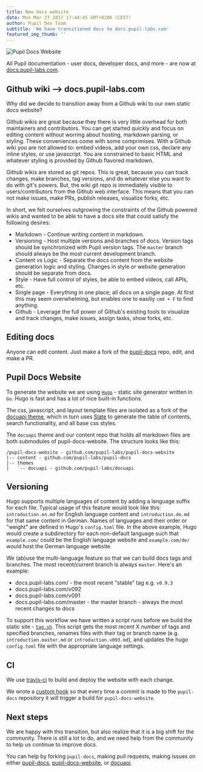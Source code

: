```yaml
--- 
title: New docs website 
date: Mon Mar 27 2017 17:44:45 GMT+0200 (CEST) 
author: Pupil Dev Team 
subtitle: 'We have transitioned docs to docs.pupil-labs.com' 
featured_img_thumb: '' 
---
```


<img src="../../../../media/images/blog/pupil-docs-web.png" class='Feature-image u-padBottom--2' alt="Pupil Docs Website">

All Pupil documentation - user docs, developer docs, and more - are now at [docs.pupil-labs.com](https://docs.pupil-labs.com "Pupil docs"). 

## Github wiki --> docs.pupil-labs.com

Why did we decide to transition away from a Github wiki to our own static docs website?  

Github wikis are great because they there is very little overhead for both maintainers and contributors. You can get started quickly and focus on editing content without worring about hosting, markdown parsing, or styling. These conveniences come with some comprimises. With a Github wiki you are not allowed to: embed videos, add your own css, declare any inline styles, or use javascript. You are constrained to basic HTML and whatever styling is provided by Github flavored markdown.  

Github wikis are stored as git repos. This is great, because you can track changes, make branches, tag versions, and do whatever else you want to do with git's powers. But, the wiki git repo is immediately visible to users/contributors from the Github web interface. This means that you can not make issues, make PRs, publish releases, visualize forks, etc. 

In short, we felt ourselves outgrowing the constraints of the Github powered wikis and wanted to be able to have a docs site that could satisfy the following desires:

- Markdown - Continue writing content in markdown.
- Versioning - Host multiple versions and branches of docs. Version tags should be synchronized with Pupil version tags. The `master` branch should always be the most current development branch.
- Content vs Logic - Separate the docs content from the website generation logic and styling. Changes in style or website generation should be separate from docs. 
- Style - Have full control of styles, be able to embed videos, call APIs, etc. 
- Single page - Everything in one place; all docs on a single page. At first this may seem overwhelming, but enables one to easiliy `cmd + F` to find anything. 
- Github - Leverage the full power of Github's existing tools to visualize and track changes, make issues, assign tasks, show forks, etc.

## Editing docs

Anyone can edit content. Just make a fork of the [pupil-docs](https://github.com/pupil-labs/pupil-docs "pupil-docs repo") repo, edit, and make a PR. 

## Pupil Docs Website

To generate the website we are using [`Hugo`](https://gohugo.io/ "Hugo - Static site generator") - static site generator written in `Go`. Hugo is fast and has a lot of nice built-in functions.

The css, javascript, and layout template files are isolated as a fork of the [docuapi theme](https://github.com/pupil-labs/docuapi), which in turn uses [Slate](https://github.com/lord/slate) to generate the table of contents, search functionality, and all base css styles. 

The `docuapi` theme and our content repo that holds all markdown files are both submodules of pupil-docs-website. The structure looks like this:

```
/pupil-docs-website - github.com/pupil-labs/pupil-docs-website
|-- content - github.com/pupil-labs/pupil-docs
|-- themes
|	`-- docuapi - github.com/pupil-labs/docuapi
```  

## Versioning

Hugo supports multiple languages of content by adding a language suffix for each file. Typical usage of this feature would look like this: `introduction.en.md` for English language content and `introduction.de.md` for that same content in German. Names of languages and their order or "weight" are defined in Hugo's `config.toml` file. In the above example, Hugo would create a subdirectory for each non-default language such that `example.com/` could be the English language website and `example.com/de/` would host the German language website. 

We (ab)use the multi-language feature so that we can build docs tags and branches. The most recent/current branch is always `master`. Here's an example:

- docs.pupil-labs.com/ - the most recent "stable" tag e.g. `v0.9.3`
- docs.pupil-labs.com/v092 
- docs.pupil-labs.com/v091  
- docs.pupil-labs.com/master - the master branch - always the most recent changes to docs

To support this workflow we have written a script runs before we build the static site - [`tag.sh`](https://github.com/pupil-labs/pupil-docs-website/blob/master/scripts/tag.sh). This script gets the most recent X number of tags and specified branches, renames files with their tag or branch name (e.g. `introduction.master.md` or `introduction.v093.md`), and updates the hugo `config.toml` file with the appropriate language settings.

## CI

We use [travis-ci](https://travis-ci.org/pupil-labs/pupil-docs-website "pupil-docs-website - travis-ci") to build and deploy the website with each change.

We wrote a [custom hook](https://github.com/pupil-labs/pupil-docs/blob/master/scripts/webhook.sh) so that every time a commit is made to the `pupil-docs` repository it will trigger a build for `pupil-docs-website`.  

## Next steps

We are happy with this transition, but also realize that it is a big shift for the community. There is still a lot to do, and we need help from the community to help us continue to improve docs. 

You can help by forking `pupil-docs`, making pull requests, making issues on either [pupil-docs](https://github.com/pupil-labs/pupil-docs), [pupil-docs-website](https://github.com/pupil-labs/pupil-docs-website), or [docuapi](https://github.com/pupil-labs/docuapi). 

